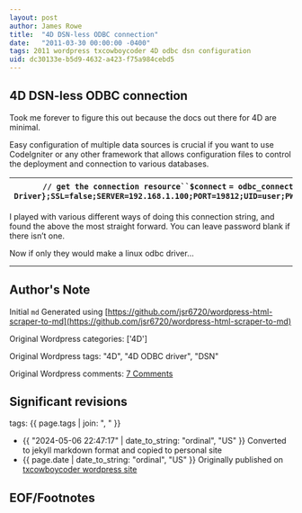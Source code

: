 ```yaml
---
layout: post
author: James Rowe
title:  "4D DSN-less ODBC connection"
date:   "2011-03-30 00:00:00 -0400"
tags: 2011 wordpress txcowboycoder 4D odbc dsn configuration
uid: dc30133e-b5d9-4632-a423-f75a984cebd5
---
```



## 4D DSN-less ODBC connection


Took me forever to figure this out because the docs out there for 4D are minimal.


Easy configuration of multiple data sources is crucial if you want to use CodeIgniter or any other framework that allows configuration files to control the deployment and connection to various databases.




| `// get the connection resource``$connect` `= odbc_connect(``'DRIVER={4D v11 ODBC Driver};SSL=false;SERVER=192.168.1.100;PORT=19812;UID=user;PWD=password'``,``""``,``""``);` |
| --- |


I played with various different ways of doing this connection string, and found the above the most straight forward. You can leave password blank if there isn’t one.


Now if only they would make a linux odbc driver…




---

## Author's Note

Initial `md` Generated using [https://github.com/jsr6720/wordpress-html-scraper-to-md](https://github.com/jsr6720/wordpress-html-scraper-to-md)

Original Wordpress categories: ['4D']

Original Wordpress tags: "4D", "4D ODBC driver", "DSN"

Original Wordpress comments: <a href="https://txcowboycoder.wordpress.com/2011/03/30/4d-dsn-less-odbc-connection/#comments">7 Comments</a>

## Significant revisions

tags: {{ page.tags | join: ", " }} <!-- todo move this somewhere -->

- {{ "2024-05-06 22:47:17" | date_to_string: "ordinal", "US" }} Converted to jekyll markdown format and copied to personal site
- {{ page.date | date_to_string: "ordinal", "US" }} Originally published on [txcowboycoder wordpress site](https://txcowboycoder.wordpress.com/2011/03/30/4d-dsn-less-odbc-connection/)

## EOF/Footnotes

